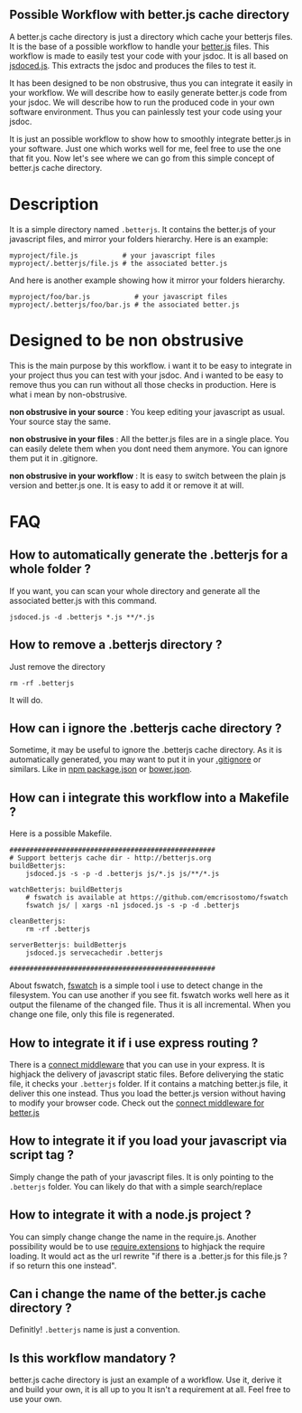 ## Possible Workflow with better.js cache directory

A better.js cache directory is just a directory which
cache your betterjs files.
It is the base of a possible workflow
to handle your [better.js](http://betterjs.org) files.
This workflow is made to easily test your code with your jsdoc.
It is all based on [jsdoced.js](http://betterjs.org/docs/betterjs-jsdoced.js.html).
This extracts the jsdoc and produces the files to test it.

It has been designed to be non obstrusive, thus you can integrate it easily in your workflow.
We will describe how to easily generate better.js code from your jsdoc.
We will describe how to run the produced code in your own software environment.
Thus you can painlessly test your code using your jsdoc.

It is just an possible workflow to show how to smoothly integrate better.js
in your software. Just one which works well for me, feel free to use the one that fit you.
Now let's see where we can go from this simple concept of better.js cache directory.

# Description
It is a simple directory named ```.betterjs```. It contains the better.js of your javascript files, and mirror your folders hierarchy. Here is an example:

```
myproject/file.js           # your javascript files
myproject/.betterjs/file.js # the associated better.js
```

And here is another example showing how it mirror your folders hierarchy.

```
myproject/foo/bar.js           # your javascript files
myproject/.betterjs/foo/bar.js # the associated better.js
```

# Designed to be non obstrusive

This is the main purpose by this workflow. i want it to be easy to integrate
in your project thus you can test with your jsdoc. And i wanted
to be easy to remove thus you can run without all those
checks in production.
Here is what i mean by non-obstrusive.

**non obstrusive in your source** : You keep editing your javascript as usual. Your source stay the same.

**non obstrusive in your files** : All the better.js files are in
a single place. You can easily delete them when you dont need them anymore. You can ignore them put it in .gitignore.

**non obstrusive in your workflow** : It is easy to switch between
the plain js version and better.js one. It is easy to add it or
remove it at will.


# FAQ

## How to automatically generate the .betterjs for a whole folder ?

If you want, you can scan your whole directory and generate all the associated better.js with this command.

```
jsdoced.js -d .betterjs *.js **/*.js
```

## How to remove a .betterjs directory ?

Just remove the directory

```
rm -rf .betterjs
```

It will do.

## How can i ignore the .betterjs cache directory ?

Sometime, it may be useful to ignore the .betterjs cache directory.
As it is automatically generated, you may want to put it in
your [.gitignore](http://git-scm.com/docs/gitignore) or similars.
Like in [npm package.json](https://www.npmjs.org/doc/files/package.json.html) or [bower.json](http://bower.io/docs/creating-packages/).

## How can i integrate this workflow into a Makefile ?

Here is a possible Makefile.

```
###################################################
# Support betterjs cache dir - http://betterjs.org
buildBetterjs:
    jsdoced.js -s -p -d .betterjs js/*.js js/**/*.js

watchBetterjs: buildBetterjs
    # fswatch is available at https://github.com/emcrisostomo/fswatch
    fswatch js/ | xargs -n1 jsdoced.js -s -p -d .betterjs

cleanBetterjs:
    rm -rf .betterjs

serverBetterjs: buildBetterjs
    jsdoced.js servecachedir .betterjs

###################################################
```


About fswatch, [fswatch](https://github.com/emcrisostomo/fswatch) is a simple tool i use to detect change in the filesystem. You can use another if you see fit. fswatch works well here as it output the filename of the changed file. Thus it is all incremental. When you change one file, only this file is regenerated.


## How to integrate it if i use express routing ?

There is a [connect middleware](http://senchalabs.github.com/connect)
that you can use in your express. It is highjack the delivery of javascript static files.
Before deliverying the static file, it checks your ```.betterjs``` folder.
If it contains a matching better.js file, it deliver this one instead.
Thus you load the better.js version without having to modify your
browser code.
Check out the [connect middleware for better.js](https://github.com/jeromeetienne/jsdoced.js/tree/master/contribs/connectBetterjs)

## How to integrate it if you load your javascript via script tag ?

Simply change the path of your javascript files.
It is only pointing to the ```.betterjs``` folder.
You can likely do that with a simple search/replace

## How to integrate it with a node.js project ?

You can simply change change the name in the require.js.
Another possibility would be to use
[require.extensions](http://nodejs.org/api/globals.html#globals_require_extensions) to highjack the require loading.
It would act as the url rewrite "if there is a .better.js for this file.js ? if so return this one instead".

## Can i change the name of the better.js cache directory ?

Definitly! ```.betterjs``` name is just a convention.

## Is this workflow mandatory ?

better.js cache directory is just an example of a workflow.
Use it, derive it and build your own, it is all up to you
It isn't a requirement at all. Feel free to use your own.
